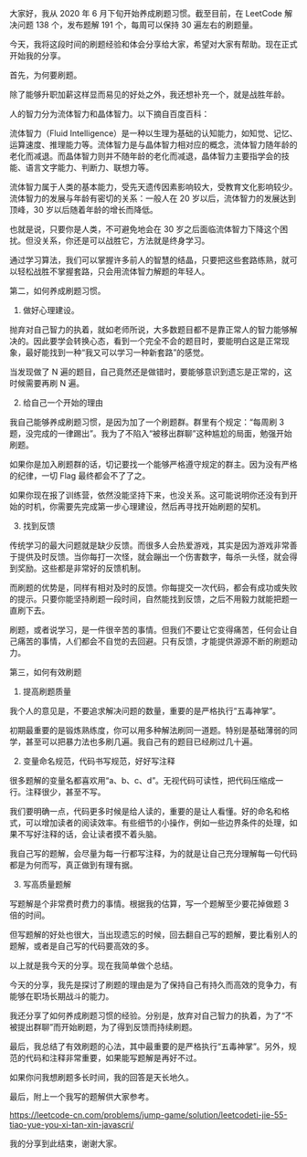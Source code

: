 大家好，我从 2020 年 6 月下旬开始养成刷题习惯。截至目前，在 LeetCode 解决问题 138 个，发布题解 191 个，每周可以保持 30 遍左右的刷题量。

今天，我将这段时间的刷题经验和体会分享给大家，希望对大家有帮助。现在正式开始我的分享。

首先，为何要刷题。

除了能够升职加薪这样显而易见的好处之外，我还想补充一个，就是战胜年龄。

人的智力分为流体智力和晶体智力。以下摘自百度百科：

流体智力（Fluid Intelligence）是一种以生理为基础的认知能力，如知觉、记忆、运算速度、推理能力等。流体智力是与晶体智力相对应的概念，流体智力随年龄的老化而减退。而晶体智力则并不随年龄的老化而减退，晶体智力主要指学会的技能、语言文字能力、判断力、联想力等。

流体智力属于人类的基本能力，受先天遗传因素影响较大，受教育文化影响较少。流体智力的发展与年龄有密切的关系：一般人在 20 岁以后，流体智力的发展达到顶峰，30 岁以后随着年龄的增长而降低。

也就是说，只要你是人类，不可避免地会在 30 岁之后面临流体智力下降这个困扰。但没关系，你还是可以战胜它，方法就是终身学习。

通过学习算法，我们可以掌握许多前人的智慧的结晶，只要把这些套路练熟，就可以轻松战胜不掌握套路，只会用流体智力解题的年轻人。

第二，如何养成刷题习惯。

1. 做好心理建设。

抛弃对自己智力的执着，就如老师所说，大多数题目都不是靠正常人的智力能够解决的。因此要学会转换心态，看到一个完全不会的题目时，要能明白这是正常现象，最好能找到一种“我又可以学习一种新套路”的感觉。

当发现做了 N 遍的题目，自己竟然还是做错时，要能够意识到遗忘是正常的，这时候需要再刷 N 遍。

2. 给自己一个开始的理由

我自己能够养成刷题习惯，是因为加了一个刷题群。群里有个规定：“每周刷 3 题，没完成的一律踢出”。我为了不陷入“被移出群聊”这种尴尬的局面，勉强开始刷题。

如果你是加入刷题群的话，切记要找一个能够严格遵守规定的群主。因为没有严格的纪律，一切 Flag 最终都会不了了之。

如果你现在报了训练营，依然没能坚持下来，也没关系。这可能说明你还没有到开始的时机，你需要先完成第一步心理建设，然后再寻找开始刷题的契机。

3. 找到反馈

传统学习的最大问题就是缺少反馈。而很多人会热爱游戏，其实是因为游戏非常善于提供及时反馈。当你每打一次怪，就会蹦出一个伤害数字，每杀一头怪，就会得到奖励。这些都是非常好的反馈机制。

而刷题的优势是，同样有相对及时的反馈。你每提交一次代码，都会有成功或失败的提示。只要你能坚持刷题一段时间，自然能找到反馈，之后不用毅力就能把题一直刷下去。

刷题，或者说学习，是一件很辛苦的事情。但我们不要让它变得痛苦，任何会让自己痛苦的事情，人们都会不自觉的去回避。只有反馈，才能提供源源不断的刷题动力。

第三，如何有效刷题

1. 提高刷题质量

我个人的意见是，不要追求解决问题的数量，重要的是严格执行“五毒神掌”。

初期最重要的是锻炼熟练度，你可以用多种解法刷同一道题。特别是基础薄弱的同学，甚至可以把暴力法也多刷几遍。我自己有的题目已经刷过几十遍。

2. 变量命名规范，代码书写规范，好好写注释

很多题解的变量名都喜欢用“a、b、c、d”。无视代码可读性，把代码压缩成一行。注释很少，甚至不写。

我们要明确一点，代码更多时候是给人读的，重要的是让人看懂。好的命名和格式，可以增加读者的阅读效率。有些细节的小操作，例如一些边界条件的处理，如果不写好注释的话，会让读者摸不着头脑。

我自己写的题解，会尽量为每一行都写注释，为的就是让自己充分理解每一句代码都是为何而写，真正做到有理有据。

3. 写高质量题解

写题解是个非常费时费力的事情。根据我的估算，写一个题解至少要花掉做题 3 倍的时间。

但写题解的好处也很大，当出现遗忘的时候，回去翻自己写的题解，要比看别人的题解，或者是自己写的代码要高效的多。

以上就是我今天的分享。现在我简单做个总结。

今天的分享，我先是探讨了刷题的理由是为了保持自己有持久而高效的竞争力，有能够在职场长期战斗的能力。

我还分享了如何养成刷题习惯的经验。分别是，放弃对自己智力的执着，为了“不被提出群聊”而开始刷题，为了得到反馈而持续刷题。

最后，我总结了有效刷题的心法，其中最重要的是严格执行“五毒神掌”。另外，规范的代码和注释非常重要，如果能写题解是再好不过。

如果你问我想刷题多长时间，我的回答是天长地久。

最后，附上一个我写的题解供大家参考。

https://leetcode-cn.com/problems/jump-game/solution/leetcodeti-jie-55-tiao-yue-you-xi-tan-xin-javascri/

我的分享到此结束，谢谢大家。
